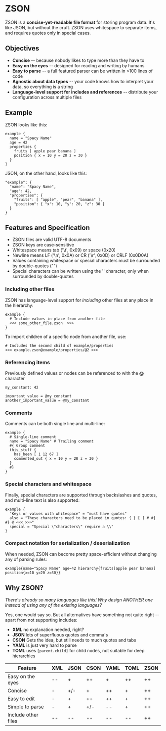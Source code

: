 # ZSON
ZSON is a **concise-yet-readable file format** for storing program data. It's like JSON, but without the cruft. ZSON uses whitespace to separate items, and requires quotes only in special cases.

## Objectives
* **Concise** -- because nobody likes to type more than they have to 
* **Easy on the eyes** -- designed for reading and writing by humans
* **Easy to parse** -- a full featured parser can be written in <100 lines of code
* **Agnostic about data types** -- your code knows how to interpret your data, so everything is a string
* **Language-level support for includes and references** -- distribute your configuration across multiple files

## Example
ZSON looks like this:
```
example {
  name = "Spacy Name"
  age = 42
  properties {
    fruits [ apple pear banana ]
    position { x = 10 y = 20 z = 30 }
  }
}
```

JSON, on the other hand, looks like this:
```
"example": {
  "name": "Spacy Name",
  "age": 42,
  "properties": {
    "fruits": [ "apple", "pear", "banana" ],
    "position": { "x": 10, "y": 20, "z": 30 }
  }
}
```

## Features and Specification
* ZSON files are valid UTF-8 documents
* ZSON keys are case-sensitive
* Whitespace means tab ('\t', 0x09) or space (0x20)
* Newline means LF ('\n', 0x0A) or CR ('\r', 0x0D) or CRLF (0x0D0A)
* Values containing whitespace or special characters must be surrounded by double-quotes ("")
* Special characters can be written using the '\' character, only when surrounded by double-quotes

### Including other files
ZSON has language-level support for *including* other files at any place in the hierarchy:
```
example {
  # Include values in-place from another file
  <<< some_other_file.zson  >>>
}
```

To import children of a specific node from another file, use:
```
# Includes the second child of example/properties
<<< example.zson@example/properties/@2 >>>
```

### Referencing items
Previously defined values or nodes can be referenced to with the **@** character
```
my_constant: 42

important_value = @my_constant
another_important_value = @my_constant
```

### Comments
Comments can be both single line and multi-line:
```
example {
  # Single-line comment
  name = "Spacy Name" # Trailing comment
  #{ Group comment
  this_stuff {
    has_been [ 1 12 67 ]
    commented_out { x = 10 y = 20 z = 30 }
  }
  #}
}
```

### Special characters and whitespace
Finally, special characters are supported through backslashes and quotes, and multi-line text is also supported:
```
example {
  "Keys or values with whitespace" = "must have quotes"
  also = "These characters need to be placed in quotes: { } [ ] # #{ #} @ <<< >>>"
  special = "Special \"characters\" require a \\"
}
```

### Compact notation for serialization / deserialization
When needed, ZSON can become pretty space-efficient without changing any of parsing rules:
```
example{name="Spacy Name" age=42 hierarchy{fruits[apple pear banana] position{x=10 y=20 z=30}}
```

## Why ZSON?
*There's already so many languages like this! Why design ANOTHER one instead of using any of the existing languages?*

Yes, one would say so. But all alternatives have something not quite right -- apart from not supporting includes:
* **XML** no explanation needed, right?
* **JSON** lots of superfluous quotes and comma's
* **CSON** Gets the idea, but still needs to much quotes and tabs
* **YAML** is just very hard to parse
* **TOML** uses `[parent.child]` for child nodes, not suitable for deep hierarchies

| Feature             | XML | JSON | CSON | YAML | TOML | **ZSON**|
| --------            | --- | ---- | ---- | ---- | ---- | ---- |
| Easy on the eyes    | --  | +    | ++   | +    | ++   | **++** |
| Concise             | -   | +/-  | +    | ++   | +    | **++** |
| Easy to edit        | -   | +    | ++   | ++   | +    | **++** |
| Simple to parse     | -   | +    | +/-  | --   | +    | **++** |
| Include other files | --  | --   | --   | --   | --   | **++** |
